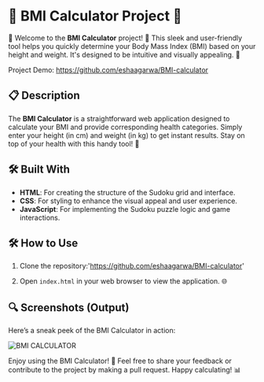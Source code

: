 # 🌟 BMI Calculator Project 🌟

🎉 Welcome to the **BMI Calculator** project! 🎉 This sleek and user-friendly tool helps you quickly determine your Body Mass Index (BMI) based on your height and weight. It's designed to be intuitive and visually appealing. 🌟

Project Demo: https://github.com/eshaagarwa/BMI-calculator

## 📋 Description

The **BMI Calculator** is a straightforward web application designed to calculate your BMI and provide corresponding health categories. Simply enter your height (in cm) and weight (in kg) to get instant results. Stay on top of your health with this handy tool! 💪

## 🛠️ Built With

- **HTML**: For creating the structure of the Sudoku grid and interface.
- **CSS**: For styling to enhance the visual appeal and user experience.
- **JavaScript**: For implementing the Sudoku puzzle logic and game interactions.

## 🛠️ How to Use

1. Clone the repository:'https://github.com/eshaagarwa/BMI-calculator'

2. Open `index.html` in your web browser to view the application. 🌐

## 🔍 Screenshots (Output)

Here’s a sneak peek of the BMI Calculator in action:

![BMI CALCULATOR]()

Enjoy using the BMI Calculator! 🎉 Feel free to share your feedback or contribute to the project by making a pull request. Happy calculating! 📊
